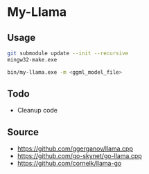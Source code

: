 # My-Llama

## Usage
```sh
git submodule update --init --recursive
mingw32-make.exe

bin/my-llama.exe -m <ggml_model_file>
```


## Todo
* Cleanup code


## Source
* https://github.com/ggerganov/llama.cpp
* https://github.com/go-skynet/go-llama.cpp
* https://github.com/cornelk/llama-go
